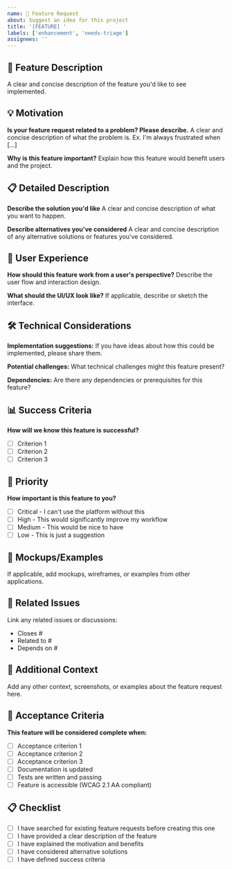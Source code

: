 ```yaml
---
name: 🚀 Feature Request
about: Suggest an idea for this project
title: '[FEATURE] '
labels: ['enhancement', 'needs-triage']
assignees: ''
---
```


## 🚀 Feature Description

A clear and concise description of the feature you'd like to see implemented.

## 💡 Motivation

**Is your feature request related to a problem? Please describe.**
A clear and concise description of what the problem is. Ex. I'm always frustrated when [...]

**Why is this feature important?**
Explain how this feature would benefit users and the project.

## 📋 Detailed Description

**Describe the solution you'd like**
A clear and concise description of what you want to happen.

**Describe alternatives you've considered**
A clear and concise description of any alternative solutions or features you've considered.

## 🎨 User Experience

**How should this feature work from a user's perspective?**
Describe the user flow and interaction design.

**What should the UI/UX look like?**
If applicable, describe or sketch the interface.

## 🛠️ Technical Considerations

**Implementation suggestions:**
If you have ideas about how this could be implemented, please share them.

**Potential challenges:**
What technical challenges might this feature present?

**Dependencies:**
Are there any dependencies or prerequisites for this feature?

## 📊 Success Criteria

**How will we know this feature is successful?**
- [ ] Criterion 1
- [ ] Criterion 2
- [ ] Criterion 3

## 🎯 Priority

**How important is this feature to you?**
- [ ] Critical - I can't use the platform without this
- [ ] High - This would significantly improve my workflow
- [ ] Medium - This would be nice to have
- [ ] Low - This is just a suggestion

## 📸 Mockups/Examples

If applicable, add mockups, wireframes, or examples from other applications.

## 🔗 Related Issues

Link any related issues or discussions:
- Closes #
- Related to #
- Depends on #

## 📝 Additional Context

Add any other context, screenshots, or examples about the feature request here.

## 🧪 Acceptance Criteria

**This feature will be considered complete when:**
- [ ] Acceptance criterion 1
- [ ] Acceptance criterion 2
- [ ] Acceptance criterion 3
- [ ] Documentation is updated
- [ ] Tests are written and passing
- [ ] Feature is accessible (WCAG 2.1 AA compliant)

## 📋 Checklist

- [ ] I have searched for existing feature requests before creating this one
- [ ] I have provided a clear description of the feature
- [ ] I have explained the motivation and benefits
- [ ] I have considered alternative solutions
- [ ] I have defined success criteria